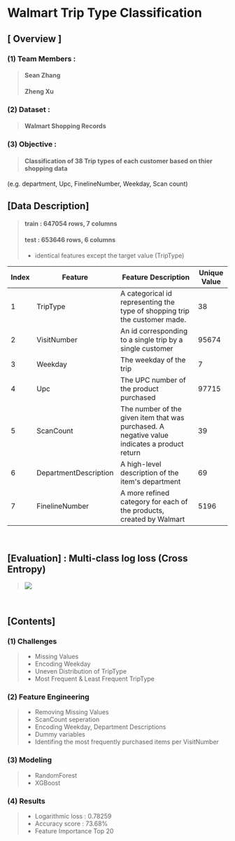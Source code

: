 # Walmart Trip Type Classification
## [ Overview ]
### (1) Team Members : 
> #### Sean Zhang
> #### Zheng Xu
### (2) Dataset :
> #### Walmart Shopping Records

### (3) Objective :
> #### Classification of 38 Trip types of each customer based on thier shopping data
(e.g. department, Upc, FinelineNumber, Weekday, Scan count) 
<br>

## [Data Description]

> #### train : 647054 rows, 7 columns
> #### test : 653646 rows, 6 columns
> - identical features except the target value (TripType)

| Index | Feature               | Feature Description                                  | Unique Value |
|-------|-----------------------|----------------------------------------------|--------|
| 1     | TripType              | A categorical id representing the type of shopping trip the customer made.                                       | 38     |
| 2     | VisitNumber           | An id corresponding to a single trip by a single customer                              | 95674  |
| 3     | Weekday               | The weekday of the trip                    | 7      |
| 4     | Upc                   | The UPC number of the product purchased                  | 97715  |
| 5     | ScanCount             | The number of the given item that was purchased. A negative value indicates a product return          | 39     |
| 6     | DepartmentDescription | A high-level description of the item's department                                | 69     |
| 7     | FinelineNumber        | A more refined category for each of the products, created by Walmart | 5196   |


<br>

## [Evaluation] : Multi-class log loss (Cross Entropy)
> ![](https://github.com/yunah0515/dss7_SWYA_walmart/blob/master/image/evaluation.png?raw=true)
<br>

## [Contents]

### (1) Challenges
> - Missing Values
> - Encoding Weekday
> - Uneven Distribution of TripType
> - Most Frequent & Least Frequent TripType

### (2) Feature Engineering
> - Removing Missing Values
> - ScanCount seperation
> - Encoding Weekday, Department Descriptions
> - Dummy variables
> - Identifing the most frequently purchased items per VisitNumber

### (3) Modeling
> - RandomForest
> - XGBoost

### (4) Results
> - Logarithmic loss : 0.78259
> - Accuracy score : 73.68%
> - Feature Importance Top 20

